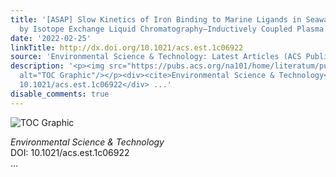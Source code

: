 ```yaml
---
title: '[ASAP] Slow Kinetics of Iron Binding to Marine Ligands in Seawater Measured
  by Isotope Exchange Liquid Chromatography–Inductively Coupled Plasma Mass Spectrometry'
date: '2022-02-25'
linkTitle: http://dx.doi.org/10.1021/acs.est.1c06922
source: 'Environmental Science & Technology: Latest Articles (ACS Publications)'
description: '<p><img src="https://pubs.acs.org/na101/home/literatum/publisher/achs/journals/content/esthag/0/esthag.ahead-of-print/acs.est.1c06922/20220225/images/medium/es1c06922_0006.gif"
  alt="TOC Graphic"/></p><div><cite>Environmental Science & Technology</cite></div><div>DOI:
  10.1021/acs.est.1c06922</div> ...'
disable_comments: true
---
```

<p><img src="https://pubs.acs.org/na101/home/literatum/publisher/achs/journals/content/esthag/0/esthag.ahead-of-print/acs.est.1c06922/20220225/images/medium/es1c06922_0006.gif" alt="TOC Graphic"/></p><div><cite>Environmental Science & Technology</cite></div><div>DOI: 10.1021/acs.est.1c06922</div> ...